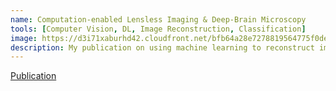 ```yaml
---
name: Computation-enabled Lensless Imaging & Deep-Brain Microscopy 
tools: [Computer Vision, DL, Image Reconstruction, Classification]
image: https://d3i71xaburhd42.cloudfront.net/bfb64a28e7278819564775f0de22793751a8e2f3/2-Figure3-1.png
description: My publication on using machine learning to reconstruct images taken through a cannula on deep-brain mice images.
---
```


[Publication](https://opg.optica.org/abstract.cfm?URI=CLEO_AT-2019-AM2I.5)
